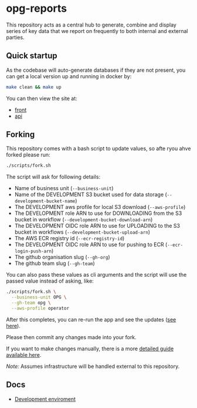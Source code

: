 # opg-reports

This repository acts as a central hub to generate, combine and display series of key data that we report on frequently to both internal and external parties.

## Quick startup

As the codebase will auto-generate databases if they are not present, you can get a local version up and running in docker by:

```bash
make clean && make up
```

You can then view the site at:

- [front](http://localhost:8080)
- [api](http://localhost:8081)


## Forking

This repository comes with a bash script to update values, so afte ryou ahve forked please run:

```bash
./scripts/fork.sh
```

The script will ask for following details:

- Name of business unit (`--business-unit`)
- Name of the DEVELOPMENT S3 bucket used for data storage (`--development-bucket-name`)
- The DEVELOPMENT aws profile for local S3 download (`--aws-profile`)
- The DEVELOPMENT role ARN to use for DOWNLOADING from the S3 bucket in workflow (`--development-bucket-download-arn`)
- The DEVELOPMENT OIDC role ARN to use for UPLOADING to the S3 bucket in workflows (`--development-bucket-upload-arn`)
- The AWS ECR registry id (`--ecr-registry-id`)
- The DEVELOPMENT OIDC role ARN to use for pushing to ECR (`--ecr-login-push-arn`)
- The github organisation slug (`--gh-org`)
- The github team slug (`--gh-team`)

You can also pass these values as cli arguments and the script will use the passed value instead of asking, like:

```bash
./scripts/fork.sh \
  --business-unit OPG \
  --gh-team opg \
  --aws-profile operator
```

After this completes, you can re-run the app and see the updates ([see here](#quick-startup)).

Please then commit any changes made into your fork.

If you want to make changes manually, there is a more [detailed guide available here](./docs/usage/manual-forking-guide.md).

*Note:* Assumes infrastructure will be handled external to this repository.


## Docs


- [Development enviroment](./docs/usage/development-environment.md)

